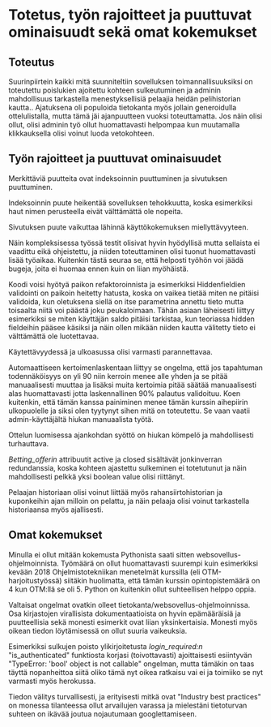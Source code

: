 # Totetus, työn rajoitteet ja puuttuvat ominaisuudt sekä omat kokemukset

## Toteutus

Suurinpiirtein kaikki mitä suunniteltiin sovelluksen toimannallisuuksiksi on toteutettu poislukien ajoitettu kohteen sulkeutuminen ja adminin mahdollisuus tarkastella menestyksellisiä pelaajia heidän pelihistorian kautta.. Ajatuksena oli populoida tietokanta myös jollain generoidulla ottelulistalla, mutta tämä jäi ajanpuutteen vuoksi toteuttamatta. Jos näin olisi ollut, olisi adminin työ ollut huomattavasti helpompaa kun muutamalla klikkauksella olisi voinut luoda vetokohteen.

## Työn rajoitteet ja puuttuvat ominaisuudet

Merkittäviä puutteita ovat indeksoinnin puuttuminen ja sivutuksen puuttuminen.

Indeksoinnin puute heikentää sovelluksen tehokkuutta, koska esimerkiksi haut nimen perusteella eivät välttämättä ole nopeita.

Sivutuksen puute vaikuttaa lähinnä käyttökokemuksen miellyttävyyteen.

Näin kompleksisessa työssä testit olisivat hyvin hyödyllisä mutta sellaista ei vaadittu eikä ohjeistettu, ja niiden toteuttaminen olisi tuonut huomattavasti lisää työaikaa. Kuitenkin tästä seuraa se, että helposti työhön voi jäädä bugeja, joita ei huomaa ennen kuin on liian myöhäistä.

Koodi voisi hyötyä paikon refaktoroinnista ja esimerkiksi Hiddenfieldien validointi on paikoin heitetty hatusta, koska on vaikea tietää miten ne pitäisi validoida, kun oletuksena siellä on itse parametrina annettu tieto mutta toisaalta niitä voi päästä joku peukaloimaan. Tähän asiaan läheisesti liittyy esimerkiksi se miten käyttäjän saldo pitäisi tarkistaa, kun teoriassa hidden fieldeihin pääsee käsiksi ja näin ollen mikään niiden kautta välitetty tieto ei välttämättä ole luotettavaa.

Käytettävyydessä ja ulkoasussa olisi varmasti parannettavaa.

Automaattiseen kertoimenlaskentaan liittyy se ongelma, että jos tapahtuman todennäköisyys on yli 90 niin kerroin menee alle yhden ja se pitää manuaalisesti muuttaa ja lisäksi muita kertoimia pitää säätää manuaalisesti alas huomattavasti jotta laskennallinen 90% palautus validoituu. Koen kuitenkin, että tämän kanssa painiminen menee tämän kurssin aihepiirin ulkopuolelle ja siksi olen tyytynyt sihen mitä on toteutettu. Se vaan vaatii admin-käyttäjältä hiukan manuaalista työtä.

Ottelun luomisessa ajankohdan syöttö on hiukan kömpelö ja mahdollisesti turhauttava.

*Betting_offerin* attribuutit active ja closed sisältävät jonkinverran redundanssia, koska kohteen ajastettu sulkeminen ei totetutunut ja näin mahdollisesti pelkkä yksi boolean value olisi riittänyt.

Pelaajan historiaan olisi voinut liittää myös rahansiirtohistorian ja kuponkeihin ajan milloin on pelattu, ja näin pelaaja olisi voinut tarkastella historiaansa myös ajallisesti.

## Omat kokemukset

Minulla ei ollut mitään kokemusta Pythonista saati sitten websovellus-ohjelmoinnista. Työmäärä on ollut huomattavasti suurempi kuin esimerkiksi kevään 2018 Ohjelmistotekniikan menetelmät kurssilla (eli OTM-harjoitustyössä) siitäkin huolimatta, että tämän kurssin opintopistemäärä on 4 kun OTM:llä se oli 5. Python on kuitenkin ollut suhteellisen helppo oppia. 

Valtaisat ongelmat ovatkin olleet tietokanta/websovellus-ohjelmoinnissa. Osa kirjastojen virallisista dokumentaatioista on hyvin epämääräisiä ja puutteellisia sekä monesti esimerkit ovat liian yksinkertaisia. Monesti myös oikean tiedon löytämisessä on ollut suuria vaikeuksia.

Esimerkiksi sulkujen poisto ylikirjoitetusta *login_required:n* "is_authenticated" funktiosta korjasi (toivottavasti) ajoittaisesti esiintyvän "TypeError: 'bool' object is not callable" ongelman, mutta tämäkin on taas täyttä nopanheittoa siitä oliko tämä nyt oikea ratkaisu vai ei ja toimiiko se nyt varmasti myös herokussa. 

Tiedon välitys turvallisesti, ja erityisesti mitkä ovat "Industry best practices" on monessa tilanteessa ollut arvailujen varassa ja mielestäni tietoturvan suhteen on ikävää joutua nojautumaan googlettamiseen.
